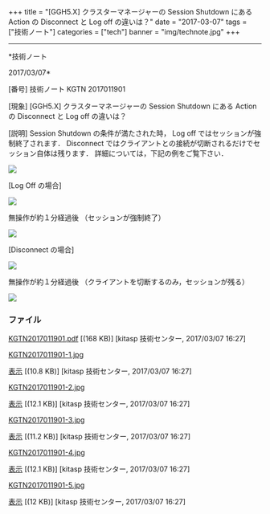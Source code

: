 ﻿+++
title = "[GGH5.X] クラスターマネージャーの Session Shutdown にある Action の Disconnect と Log off の違いは？"
date = "2017-03-07"
tags = ["技術ノート"]
categories = ["tech"]
banner = "img/technote.jpg"
+++

-----------------------------------------------------------------------------------------------------------------------------

*技術ノート

2017/03/07*


[番号]
技術ノート KGTN 2017011901

[現象]
[GGH5.X] クラスターマネージャーの Session Shutdown にある Action の
Disconnect と Log off の違いは？

[説明]
Session Shutdown の条件が満たされた時， Log off
ではセッションが強制終了されます． Disconnect
ではクライアントとの接続が切断されるだけでセッション自体は残ります．
詳細については，下記の例をご覧下さい．

![](http://techreport.kitasp.net/attachments/download/3253/KGTN2017011901-1.jpg)

[Log Off の場合]

![](http://techreport.kitasp.net/attachments/download/3254/KGTN2017011901-2.jpg)

無操作が約１分経過後 （セッションが強制終了）

![](http://techreport.kitasp.net/attachments/download/3255/KGTN2017011901-3.jpg)

[Disconnect の場合]

![](http://techreport.kitasp.net/attachments/download/3256/KGTN2017011901-4.jpg)

無操作が約１分経過後 （クライアントを切断するのみ，セッションが残る）

![](http://techreport.kitasp.net/attachments/download/3257/KGTN2017011901-5.jpg)


### ファイル

 
 


[KGTN2017011901.pdf](http://techreport.kitasp.net/attachments/download/3252/KGTN2017011901.pdf)
 [(168 KB)] [kitasp 技術センター, 2017/03/07
16:27]

[KGTN2017011901-1.jpg](http://techreport.kitasp.net/attachments/download/3253/KGTN2017011901-1.jpg)

[表示](http://techreport.kitasp.net/attachments/3253/KGTN2017011901-1.jpg "表示")
 [(10.8 KB)] [kitasp 技術センター, 2017/03/07
16:27]

[KGTN2017011901-2.jpg](http://techreport.kitasp.net/attachments/download/3254/KGTN2017011901-2.jpg)

[表示](http://techreport.kitasp.net/attachments/3254/KGTN2017011901-2.jpg "表示")
 [(12.1 KB)] [kitasp 技術センター, 2017/03/07
16:27]

[KGTN2017011901-3.jpg](http://techreport.kitasp.net/attachments/download/3255/KGTN2017011901-3.jpg)

[表示](http://techreport.kitasp.net/attachments/3255/KGTN2017011901-3.jpg "表示")
 [(11.2 KB)] [kitasp 技術センター, 2017/03/07
16:27]

[KGTN2017011901-4.jpg](http://techreport.kitasp.net/attachments/download/3256/KGTN2017011901-4.jpg)

[表示](http://techreport.kitasp.net/attachments/3256/KGTN2017011901-4.jpg "表示")
 [(12.1 KB)] [kitasp 技術センター, 2017/03/07
16:27]

[KGTN2017011901-5.jpg](http://techreport.kitasp.net/attachments/download/3257/KGTN2017011901-5.jpg)

[表示](http://techreport.kitasp.net/attachments/3257/KGTN2017011901-5.jpg "表示")
 [(12 KB)] [kitasp 技術センター, 2017/03/07
16:27]


 


 

